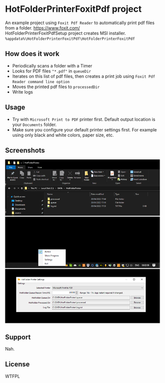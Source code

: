 ﻿# HotFolderPrinterFoxitPdf project

An example project using `Foxit Pdf Reader` to automatically print pdf files from a folder. https://www.foxit.com/  
HotFolderPrinterFoxitPdfSetup project creates MSI installer. `%appdata%\HotFolderPrinterFoxitPdf\HotFolderPrinterFoxitPdf`  

## How does it work

* Periodically scans a folder with a Timer
* Looks for PDF files `"*.pdf"` in `queueDir`
* Iterates on this list of pdf files, then creates a print job using `Foxit Pdf Reader command line option`
* Moves the printed pdf files to `processedDir`
* Write logs

## Usage

* Try with `Microsoft Print to PDF` printer first. Default output location is your `Documents` folder.
* Make sure you configure your default printer settings first. For example using only black and white colors, paper size, etc.

## Screenshots

![1.png](sources/screenshots/1.png "1.png")  
![2.png](sources/screenshots/2.png "2.png")  
![3.png](sources/screenshots/3.png "3.png")  

## Support

Nah.

## License

WTFPL